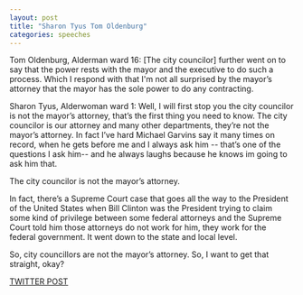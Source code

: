 ```yaml
---
layout: post
title: "Sharon Tyus Tom Oldenburg"
categories: speeches
---
```


Tom Oldenburg, Alderman ward 16: [The city councilor] further went on to say that the power rests with the mayor and the executive to do such a process. Which I respond with that I'm not all surprised by the mayor’s attorney that the mayor has the sole power to do any contracting.

Sharon Tyus, Alderwoman ward 1: Well, I will first stop you the city councilor is not the mayor’s attorney, that’s the first thing you need to know. The city councilor is our attorney and many other departments, they’re not the mayor’s attorney. In fact I’ve hard Michael Garvins say it many times on record, when he gets before me and I always ask him -- that’s one of the questions I ask him-- and he always laughs because he knows im going to ask him that.

The city councilor is not the mayor’s attorney.

In fact, there’s a Supreme Court case that goes all the way to the President of the United States when Bill Clinton was the President trying to claim some kind of privilege between some federal attorneys and the Supreme Court told him those attorneys do not work for him, they work for the federal government. It went down to the state and local level.

So, city councillors are not the mayor’s attorney. So, I want to get that straight, okay?


[TWITTER POST](https://twitter.com/StlPoliticClips/status/1391063464387416071?s=20)



